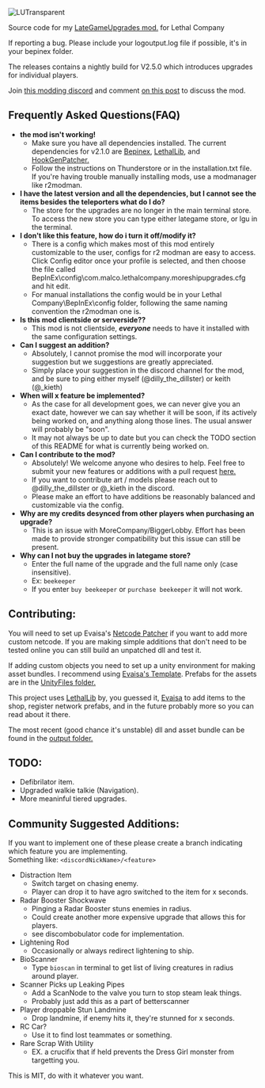 ![LUTransparent](https://github.com/Malcolm-Q/LC-LateGameUpgrades/assets/118214091/a39a7b59-651b-4fa2-8224-cdd9327c02ab)


Source code for my [LateGameUpgrades mod.](https://thunderstore.io/c/lethal-company/p/malco/Lategame_Upgrades/)  for Lethal Company  

If reporting a bug. Please include your logoutput.log file if possible, it's in your bepinex folder.

The releases contains a nightly build for V2.5.0 which introduces upgrades for individual players.

Join [this modding discord](https://discord.gg/hzEcKFSSDX) and comment [on this post](https://discord.com/channels/1168655651455639582/1178407269994594435)  to discuss the mod.


## **Frequently Asked Questions(FAQ)**

* **the mod isn't working!**
   * Make sure you have all dependencies installed. The current dependencies for v2.1.0 are [Bepinex](https://thunderstore.io/c/lethal-company/p/BepInEx/BepInExPack/), [LethalLib](https://thunderstore.io/c/lethal-company/p/Evaisa/LethalLib/), and [HookGenPatcher.](https://thunderstore.io/c/lethal-company/p/Evaisa/HookGenPatcher/)  
   * Follow the instructions on Thunderstore or in the installation.txt file. If you're having trouble manually installing mods, use a modmanager like r2modman.
* **I have the latest version and all the dependencies, but I cannot see the items besides the teleporters what do I do?**
   * The store for the upgrades are no longer in the main terminal store. To access the new store you can type either lategame store, or lgu in the terminal.
* **I don't like this feature, how do i turn it off/modify it?**
   * There is a config which makes most of this mod entirely customizable to the user, configs for r2 modman are easy to access. Click Config editor once your profile is selected, and then choose the file called BepInEx\config\com.malco.lethalcompany.moreshipupgrades.cfg and hit edit.
   * For manual installations the config would be in your Lethal Company\BepInEx\config folder, following the same naming convention the r2modman one is.
* **Is this mod clientside or serverside??**
   * This mod is not clientside, ***everyone*** needs to have it installed with the same configuration settings.
* **Can I suggest an addition?**
   * Absolutely, I cannot promise the mod will incorporate your suggestion but we suggestions are greatly appreciated.
   * Simply place your suggestion in the discord channel for the mod, and be sure to ping either myself (@dilly_the_dillster) or keith (@_kieth)
* **When will x feature be implemented?**
   * As the case for all development goes, we can never give you an exact date, however we can say whether it will be soon, if its actively being worked on,  and anything along those lines. The usual answer will probably be "soon".  
   * It may not always be up to date but you can check the TODO section of this README for what is currently being worked on.
* **Can I contribute to the mod?**
   * Absolutely! We welcome anyone who desires to help. Feel free to submit your new features or additions with a pull request [here.](https://github.com/Malcolm-Q/LC-LateGameUpgrades)
   * If you want to contribute art / models please reach out to @dilly_the_dillster or @_kieth in the discord.
   * Please make an effort to have additions be reasonably balanced and customizable via the config.
* **Why are my credits desynced from other players when purchasing an upgrade?**
   * This is an issue with MoreCompany/BiggerLobby. Effort has been made to provide stronger compatibility but this issue can still be present.
* **Why can I not buy the upgrades in lategame store?**
    * Enter the full name of the upgrade and the full name only (case insensitive).
    * Ex: `beekeeper`
    * If you enter `buy beekeeper` or `purchase beekeeper` it will not work.

## **Contributing:**
You will need to set up Evaisa's [Netcode Patcher](https://github.com/EvaisaDev/UnityNetcodeWeaver) if you want to add more custom netcode. If you are making simple additions that don't need to be tested online you can still build an unpatched dll and test it.

If adding custom objects you need to set up a unity environment for making asset bundles. I recommend using [Evaisa's Template](https://github.com/EvaisaDev/LethalCompanyUnityTemplate). Prefabs for the assets are in the [UnityFiles folder.](/UnityFiles/)

This project uses [LethalLib](https://github.com/EvaisaDev/LethalLib) by, you guessed it, [Evaisa](https://ko-fi.com/evaisa) to add items to the shop, register network prefabs, and in the future probably more so you can read about it there.

The most recent (good chance it's unstable) dll and asset bundle can be found in the [output folder.](/output/)


## **TODO:**
* Defibrilator item.
* Upgraded walkie talkie (Navigation).
* More meaninful tiered upgrades.

## **Community Suggested Additions:**
If you want to implement one of these please create a branch indicating which feature you are implementing.  
Something like: `<discordNickName>/<feature>`  
* Distraction Item
    * Switch target on chasing enemy.
    * Player can drop it to have agro switched to the item for x seconds.
* Radar Booster Shockwave
    * Pinging a Radar Booster stuns enemies in radius.
    * Could create another more expensive upgrade that allows this for players.
    * see discombobulator code for implementation.
* Lightening Rod
    * Occasionally or always redirect lightening to ship.
* BioScanner
    * Type `bioscan` in terminal to get list of living creatures in radius around player.
* Scanner Picks up Leaking Pipes
    * Add a ScanNode to the valve you turn to stop steam leak things.
    * Probably just add this as a part of betterscanner
* Player droppable Stun Landmine
    * Drop landmine, if enemy hits it, they're stunned for x seconds.
* RC Car?
    * Use it to find lost teammates or something.
* Rare Scrap With Utility
    * EX. a crucifix that if held prevents the Dress Girl monster from targetting you.


This is MIT, do with it whatever you want.
